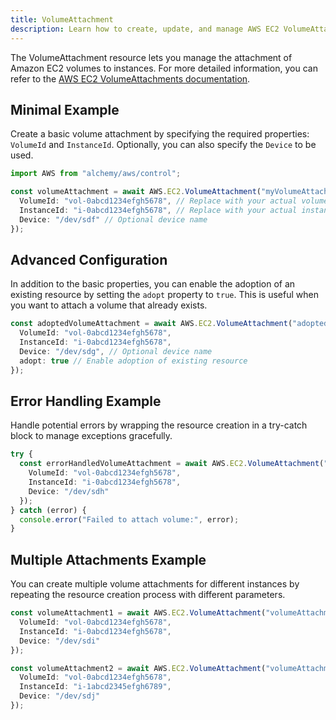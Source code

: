 ```yaml
---
title: VolumeAttachment
description: Learn how to create, update, and manage AWS EC2 VolumeAttachments using Alchemy Cloud Control.
---
```



The VolumeAttachment resource lets you manage the attachment of Amazon EC2 volumes to instances. For more detailed information, you can refer to the [AWS EC2 VolumeAttachments documentation](https://docs.aws.amazon.com/ec2/latest/userguide/).

## Minimal Example

Create a basic volume attachment by specifying the required properties: `VolumeId` and `InstanceId`. Optionally, you can also specify the `Device` to be used.

```ts
import AWS from "alchemy/aws/control";

const volumeAttachment = await AWS.EC2.VolumeAttachment("myVolumeAttachment", {
  VolumeId: "vol-0abcd1234efgh5678", // Replace with your actual volume ID
  InstanceId: "i-0abcd1234efgh5678", // Replace with your actual instance ID
  Device: "/dev/sdf" // Optional device name
});
```

## Advanced Configuration

In addition to the basic properties, you can enable the adoption of an existing resource by setting the `adopt` property to `true`. This is useful when you want to attach a volume that already exists.

```ts
const adoptedVolumeAttachment = await AWS.EC2.VolumeAttachment("adoptedVolumeAttachment", {
  VolumeId: "vol-0abcd1234efgh5678",
  InstanceId: "i-0abcd1234efgh5678",
  Device: "/dev/sdg", // Optional device name
  adopt: true // Enable adoption of existing resource
});
```

## Error Handling Example

Handle potential errors by wrapping the resource creation in a try-catch block to manage exceptions gracefully.

```ts
try {
  const errorHandledVolumeAttachment = await AWS.EC2.VolumeAttachment("errorHandledVolumeAttachment", {
    VolumeId: "vol-0abcd1234efgh5678",
    InstanceId: "i-0abcd1234efgh5678",
    Device: "/dev/sdh"
  });
} catch (error) {
  console.error("Failed to attach volume:", error);
}
```

## Multiple Attachments Example

You can create multiple volume attachments for different instances by repeating the resource creation process with different parameters.

```ts
const volumeAttachment1 = await AWS.EC2.VolumeAttachment("volumeAttachment1", {
  VolumeId: "vol-0abcd1234efgh5678",
  InstanceId: "i-0abcd1234efgh5678",
  Device: "/dev/sdi"
});

const volumeAttachment2 = await AWS.EC2.VolumeAttachment("volumeAttachment2", {
  VolumeId: "vol-0abcd1234efgh5678",
  InstanceId: "i-1abcd2345efgh6789",
  Device: "/dev/sdj"
});
```
